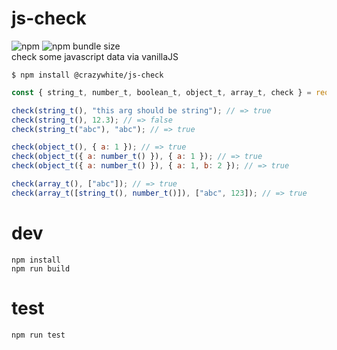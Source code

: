 # js-check

![npm](https://img.shields.io/npm/v/@crazywhite/js-check) ![npm bundle size](https://img.shields.io/bundlephobia/minzip/@crazywhite/js-check)  
check some javascript data via vanillaJS

```
$ npm install @crazywhite/js-check
```

```js
const { string_t, number_t, boolean_t, object_t, array_t, check } = require("@crazywhite/js-check");

check(string_t(), "this arg should be string"); // => true
check(string_t(), 12.3); // => false
check(string_t("abc"), "abc"); // => true

check(object_t(), { a: 1 }); // => true
check(object_t({ a: number_t() }), { a: 1 }); // => true
check(object_t({ a: number_t() }), { a: 1, b: 2 }); // => true

check(array_t(), ["abc"]); // => true
check(array_t([string_t(), number_t()]), ["abc", 123]); // => true
```

# dev

```
npm install
npm run build
```

# test

```
npm run test
```
